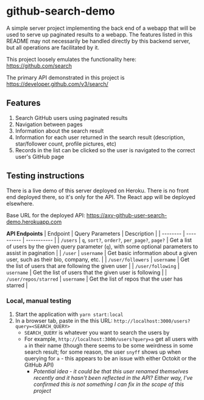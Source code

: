 # github-search-demo

A simple server project implementing the back end of a webapp that will be used to serve up paginated results to a webapp. The features listed in this README may not necessarily be handled directly by this backend server, but all operations are facilitated by it.

This project loosely emulates the functionality here: https://github.com/search

The primary API demonstrated in this project is https://developer.github.com/v3/search/

## Features
1. Search GitHub users using paginated results
2. Navigation between pages
3. Information about the search result
4. Information for each user returned in the search result (description, star/follower count, profile pictures, etc)
5. Records in the list can be clicked so the user is navigated to the correct user's GitHub page

## Testing instructions
There is a live demo of this server deployed on Heroku. There is no front end deployed there, so it's only for the API. The React app will be deployed elsewhere.

Base URL for the deployed API: https://axv-github-user-search-demo.herokuapp.com

**API Endpoints**
| Endpoint | Query Parameters | Description |
| -------- | ---------- | ----------- |
| `/users` | `q`, `sort?`, `order?`, `per_page?`, `page?` | Get a list of users by the given query parameter (`q`), with some optional parameters to assist in pagination |
| `/user` | `username` | Get basic information about a given user, such as their bio, company, etc. |
| `/user/followers` | `username` | Get the list of users that are following the given user |
| `/user/following` | `username` | Get the list of users that the given user is following |
| `/user/repos/starred` | `username` | Get the list of repos that the user has starred |

### Local, manual testing
1. Start the application with `yarn start:local`
2. In a browser tab, paste in the this URL: `http://localhost:3000/users?query=<SEARCH_QUERY>`
    * `SEARCH_QUERY` is whatever you want to search the users by
    * For example, `http://localhost:3000/users?query=a` get all users with `a` in their name (though there seems to be some weirdness in some search result; for some reason, the user `snyff` shows up when querying for `a` - this appears to be an issue with either Octokit or the GitHub API)
        * *Potential idea - it could be that this user renamed themselves recently and it hasn't been reflected in the API? Either way, I've confirmed this is not something I can fix in the scope of this project*